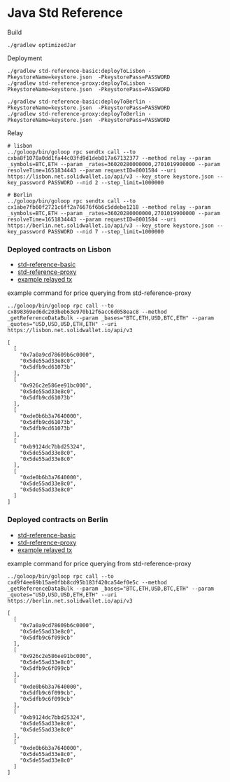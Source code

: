 # Java Std Reference

Build
```shell
./gradlew optimizedJar
```

Deployment
```shell
./gradlew std-reference-basic:deployToLisbon -PkeystoreName=keystore.json  -PkeystorePass=PASSWORD
./gradlew std-reference-proxy:deployToLisbon -PkeystoreName=keystore.json  -PkeystorePass=PASSWORD

./gradlew std-reference-basic:deployToBerlin -PkeystoreName=keystore.json  -PkeystorePass=PASSWORD
./gradlew std-reference-proxy:deployToBerlin -PkeystoreName=keystore.json  -PkeystorePass=PASSWORD
```

Relay
```shell
# lisbon
../goloop/bin/goloop rpc sendtx call --to cxba8f1078a0dd1fa44c03fd9d1deb817a67132377 --method relay --param _symbols=BTC,ETH --param _rates=36020280000000,2701019900000 --param resolveTime=1651834443 --param requestID=8001584 --uri https://lisbon.net.solidwallet.io/api/v3 --key_store keystore.json --key_password PASSWORD --nid 2 --step_limit=1000000

# Berlin
../goloop/bin/goloop rpc sendtx call --to cx1abe7fb60f2721c6ff2a76676f6b6c5ddebe1218 --method relay --param _symbols=BTC,ETH --param _rates=36020280000000,2701019900000 --param resolveTime=1651834443 --param requestID=8001584 --uri https://berlin.net.solidwallet.io/api/v3 --key_store keystore.json --key_password PASSWORD --nid 7 --step_limit=1000000
```

### Deployed contracts on Lisbon

- [std-reference-basic](https://lisbon.tracker.solidwallet.io/contract/cxba8f1078a0dd1fa44c03fd9d1deb817a67132377)
- [std-reference-proxy](https://lisbon.tracker.solidwallet.io/contract/cx898369ed6dc203beb63e970b12f6acc6d058eac8)
- [example relayed tx](https://lisbon.tracker.solidwallet.io/transaction/0x8b253be4541ccb02c1b2903a6b19bea47edb80bc0b8ac54b47b2358cf6a795e2)

example command for price querying from std-reference-proxy
```shell
../goloop/bin/goloop rpc call --to cx898369ed6dc203beb63e970b12f6acc6d058eac8 --method _getReferenceDataBulk --param _bases="BTC,ETH,USD,BTC,ETH" --param _quotes="USD,USD,USD,ETH,ETH" --uri https://lisbon.net.solidwallet.io/api/v3

[
  [
    "0x7a0a9cd78609b6c0000",
    "0x5de55ad33e8c0",
    "0x5dfb9cd61073b"
  ],
  [
    "0x926c2e586ee91bc000",
    "0x5de55ad33e8c0",
    "0x5dfb9cd61073b"
  ],
  [
    "0xde0b6b3a7640000",
    "0x5dfb9cd61073b",
    "0x5dfb9cd61073b"
  ],
  [
    "0xb9124dc7bbd25324",
    "0x5de55ad33e8c0",
    "0x5de55ad33e8c0"
  ],
  [
    "0xde0b6b3a7640000",
    "0x5de55ad33e8c0",
    "0x5de55ad33e8c0"
  ]
]
```

### Deployed contracts on Berlin

- [std-reference-basic](https://berlin.tracker.solidwallet.io/contract/cx1abe7fb60f2721c6ff2a76676f6b6c5ddebe1218)
- [std-reference-proxy](https://berlin.tracker.solidwallet.io/contract/cxd9f4ee69b15ae0fbb8cd95b183f420ca54ef0e5c)
- [example relayed tx](https://berlin.tracker.solidwallet.io/transaction/0x391be4d153afcf51b32fb0f68d2c275d5578bc3d54194749d19848ddea75ec3c)

example command for price querying from std-reference-proxy
```
../goloop/bin/goloop rpc call --to cxd9f4ee69b15ae0fbb8cd95b183f420ca54ef0e5c --method _getReferenceDataBulk --param _bases="BTC,ETH,USD,BTC,ETH" --param _quotes="USD,USD,USD,ETH,ETH" --uri https://berlin.net.solidwallet.io/api/v3

[
  [
    "0x7a0a9cd78609b6c0000",
    "0x5de55ad33e8c0",
    "0x5dfb9c6f099cb"
  ],
  [
    "0x926c2e586ee91bc000",
    "0x5de55ad33e8c0",
    "0x5dfb9c6f099cb"
  ],
  [
    "0xde0b6b3a7640000",
    "0x5dfb9c6f099cb",
    "0x5dfb9c6f099cb"
  ],
  [
    "0xb9124dc7bbd25324",
    "0x5de55ad33e8c0",
    "0x5de55ad33e8c0"
  ],
  [
    "0xde0b6b3a7640000",
    "0x5de55ad33e8c0",
    "0x5de55ad33e8c0"
  ]
]
```

